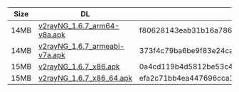 |    Size   |     DL  | sha512sum |
|  ---  |  ---  |  ---  |
| 14MB | [v2rayNG_1.6.7_arm64-v8a.apk](https://cdn.jsdelivr.net/gh/googleians/v2rayNG@main/v2rayNG_1.6.7_arm64-v8a.apk) | f80628143eab31b16a786a063cc55edee1d3b1bdb2bd3c8062658143b85c526de8f6d3a3b287ac6a63099c2a13060f225162094d96633b359a2854f1ae8535cc |
| 14MB | [v2rayNG_1.6.7_armeabi-v7a.apk](https://cdn.jsdelivr.net/gh/googleians/v2rayNG@main/v2rayNG_1.6.7_armeabi-v7a.apk) | 373f4c79ba6be9f83e24ca2f27dd4b9e652b8807dd74861a724e0834c407aa91abaf2e426b900f37ff32aa068cb3624ca8936682fa4d0043309773fc8922d875 |
| 15MB | [v2rayNG_1.6.7_x86.apk](https://cdn.jsdelivr.net/gh/googleians/v2rayNG@main/v2rayNG_1.6.7_x86.apk) | 0a4cd119b4d5812be53c47f0ca7cff958e03b2ff16cb9953b445c12a242400bf35ccf5a79a2274588e0317f9f03e59c0bf5798b4c726ecc448fba4ea1520e5fe |
| 15MB | [v2rayNG_1.6.7_x86_64.apk](https://cdn.jsdelivr.net/gh/googleians/v2rayNG@main/v2rayNG_1.6.7_x86_64.apk) | efa2c71bb4ea447696cca1e1e19484b05652e6dae8fd599ec121e7d6a2ffbba91a5cffe56c8b2ae2cac8718b4e0a0b0ed57667b0674cfe584b00bff33689ed81 |
